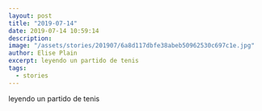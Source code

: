 ```yaml
---
layout: post
title: "2019-07-14"
date: 2019-07-14 10:59:14
description: 
image: "/assets/stories/201907/6a8d117dbfe38abeb50962530c697c1e.jpg"
author: Elise Plain
excerpt: leyendo un partido de tenis
tags: 
  - stories
---
```


leyendo un partido de tenis
<p></p>
